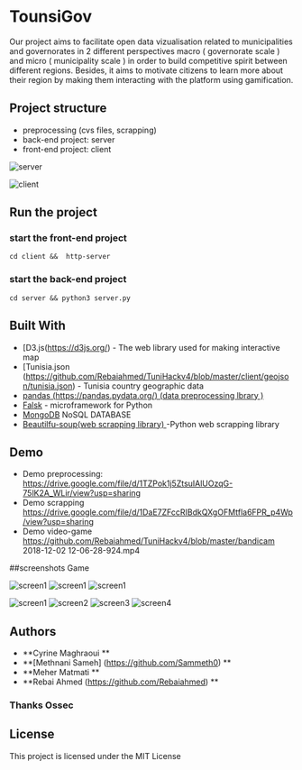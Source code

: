 # TounsiGov

Our project aims to facilitate open data vizualisation related to municipalities and governorates in 2 different perspectives macro ( governorate scale ) and micro ( municipality scale ) in order to build competitive spirit between different regions. Besides, it aims to motivate citizens to learn more about their region by making them interacting with the platform using gamification.


## Project structure 
 - preprocessing (cvs files, scrapping)
 - back-end project: server
 - front-end project: client
 
 
 
 ![server](https://github.com/Rebaiahmed/TuniHackv4/blob/master/code/server.png)
  
 ![client](https://github.com/Rebaiahmed/TuniHackv4/blob/master/code/client.png)
 



## Run the project 

### start the front-end project
```
cd client &&  http-server
```

### start the back-end project
```
cd server && python3 server.py
```


## Built With

* [D3.js(https://d3js.org/) - The web library used for making interactive map 
* [Tunisia.json (https://github.com/Rebaiahmed/TuniHackv4/blob/master/client/geojson/tunisia.json) - Tunisia country geographic data 
* [pandas (https://pandas.pydata.org/)  (data preprocessing lbrary ) ](https://maven.apache.org/) 
* [Falsk](http://flask.pocoo.org/) - microframework for Python 
* [MongoDB](https://www.mongodb.com/) NoSQL DATABASE
* [Beautilfu-soup(web scrapping library) ](https://www.crummy.com/software/BeautifulSoup/bs4/doc/) -Python web scrapping library 







## Demo 

* Demo preprocessing: https://drive.google.com/file/d/1TZPok1j5ZtsuIAlUOzqG-75lK2A_WLir/view?usp=sharing
* Demo scrapping https://drive.google.com/file/d/1DaE7ZFccRIBdkQXgOFMtfla6FPR_p4Wp/view?usp=sharing
* Demo video-game https://github.com/Rebaiahmed/TuniHackv4/blob/master/bandicam 2018-12-02 12-06-28-924.mp4


##screenshots Game 

![screen1](https://github.com/Rebaiahmed/TuniHackv4/blob/master/code/game1.png)
![screen1](https://github.com/Rebaiahmed/TuniHackv4/blob/master/code/game2.png)
![screen1](https://github.com/Rebaiahmed/TuniHackv4/blob/master/code/game3.png)

![screen1](https://github.com/Rebaiahmed/TuniHackv4/blob/master/code/screenshot1.png)
![screen2](https://github.com/Rebaiahmed/TuniHackv4/blob/master/code/screen2.png)
![screen3](https://github.com/Rebaiahmed/TuniHackv4/blob/master/code/kebeli.png)
![screen4](https://github.com/Rebaiahmed/TuniHackv4/blob/master/code/screen4.png)









## Authors

* **Cyrine Maghraoui **
* **[Methnani Sameh] (https://github.com/Sammeth0) **
* **Meher Matmati ** 
* **Rebai Ahmed (https://github.com/Rebaiahmed) ** 



### Thanks Ossec 




## License

This project is licensed under the MIT License 
